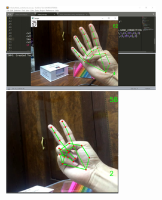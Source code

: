 <img src="images/sample1.jpg" alt="drawing" width="400"/>
<img src="images/sampl2.jpg" alt="drawing2" width="300"/>

